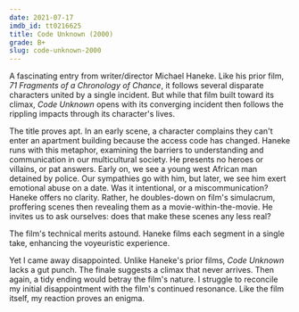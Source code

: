 ```yaml
---
date: 2021-07-17
imdb_id: tt0216625
title: Code Unknown (2000)
grade: B+
slug: code-unknown-2000
---
```


A fascinating entry from writer/director Michael Haneke. Like his prior film, <span data-imdb-id="tt0109020">_71 Fragments of a Chronology of Chance_</span>, it follows several disparate characters united by a single incident. But while that film built toward its climax, _Code Unknown_ opens with its converging incident then follows the rippling impacts through its character's lives.

<!-- end -->

The title proves apt. In an early scene, a character complains they can't enter an apartment building because the access code has changed. Haneke runs with this metaphor, examining the barriers to understanding and communication in our multicultural society. He presents no heroes or villains, or pat answers. Early on, we see a young west African man detained by police. Our sympathies go with him, but later, we see him exert emotional abuse on a date. Was it intentional, or a miscommunication? Haneke offers no clarity. Rather, he doubles-down on film's simulacrum, proffering scenes then revealing them as a movie-within-the-movie. He invites us to ask ourselves: does that make these scenes any less real?

The film's technical merits astound. Haneke films each segment in a single take, enhancing the voyeuristic experience.

Yet I came away disappointed. Unlike Haneke's prior films, _Code Unknown_ lacks a gut punch. The finale suggests a climax that never arrives. Then again, a tidy ending would betray the film's nature. I struggle to reconcile my initial disappointment with the film's continued resonance. Like the film itself, my reaction proves an enigma.